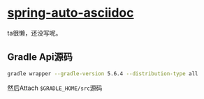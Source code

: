 # [spring-auto-asciidoc](https://plugins.gradle.org/plugin/io.github.artificerpi.spring-auto-asciidoc)

ta很懒，还没写呢。


## Gradle Api源码

```bash
gradle wrapper --gradle-version 5.6.4 --distribution-type all
```

然后Attach `$GRADLE_HOME/src`源码